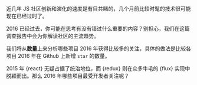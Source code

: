 近几年 JS 社区创新和演化的速度是有目共睹的，几个月前比较时髦的技术很可能现在已经过时了。

2016 已经过去，你可能在思考有没有错过什么重要的内容？别担心，我们在这篇调查报告中会为你解读社区的主流趋势。

我们将从**数量**上来分析哪些项目 2016 年获得比较多的关注，具体的做法是比较各项目 2016 年在 Github 上新增 `star` 的数量。

2015 年 {react} 无疑占据了统治地位，而 {redux} 则在众多牛毛的 {flux} 实现中脱颖而出。那么 2016 年哪些项目最受开发者关注呢？
